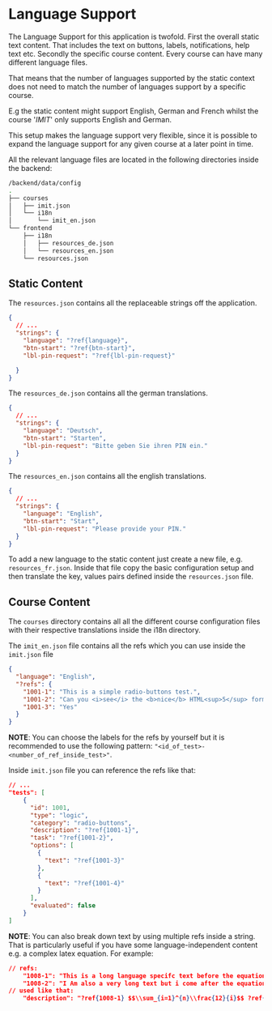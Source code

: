 # Language Support 

The Language Support for this application is twofold. First the overall static text content. That includes the text on buttons, labels, notifications, help text etc. Secondly the specific course content. Every course can have many different language files.

That means that the number of languages supported by the static context does not need to match the number of languages support by a specific course. 

E.g the static content might support English, German and French whilst the course '*IMIT*' only supports English and German.

This setup makes the language support very flexible, since it is possible to expand the language support for any given course at a later point in time.

All the relevant language files are located in the following directories inside the backend:

```bash
/backend/data/config
.
├── courses
│   ├── imit.json
│   └── i18n
│       └── imit_en.json
└── frontend
    ├── i18n
    │   ├── resources_de.json
    │   └── resources_en.json
    └── resources.json
```



## Static Content

The `resources.json` contains all the replaceable strings off the application. 

```json
{
  // ...
  "strings": {
    "language": "?ref{language}",
    "btn-start": "?ref{btn-start}",
    "lbl-pin-request": "?ref{lbl-pin-request}"

  }
}

```

The `resources_de.json` contains all the german translations.

```json
{
  // ...
  "strings": {
    "language": "Deutsch",
    "btn-start": "Starten",
    "lbl-pin-request": "Bitte geben Sie ihren PIN ein."
  }
}

```

The `resources_en.json` contains all the english translations.

```json
{
  // ...
  "strings": {
    "language": "English",
    "btn-start": "Start",
    "lbl-pin-request": "Please provide your PIN."
  }
}

```

To add a new language to the static content just create a new file, e.g. `resources_fr.json`. Inside that file copy the basic configuration setup and then translate the key, values pairs defined inside the `resources.json` file.

## Course Content

The `courses` directory contains all all the different course configuration files with their respective translations inside the i18n directory. 

The `imit_en.json` file contains all the refs which you can use inside the `imit.json` file

```json
{
  "language": "English",
  "?refs": {
    "1001-1": "This is a simple radio-buttons test.",
    "1001-2": "Can you <i>see</i> the <b>nice</b> HTML<sup>5</sup> formatting?",
    "1001-3": "Yes"
  }
}

```

**NOTE**: You can choose the labels for the refs by yourself but it is recommended to use the following pattern: `"<id_of_test>-<number_of_ref_inside_test>"`.

Inside `imit.json` file you can reference the refs like that:

```json
// ...  
"tests": [
    {
      "id": 1001,
      "type": "logic",
      "category": "radio-buttons",
      "description": "?ref{1001-1}",
      "task": "?ref{1001-2}",
      "options": [
        {
          "text": "?ref{1001-3}"
        },
        {
          "text": "?ref{1001-4}"
        }
      ],
      "evaluated": false
    }
]
```

**NOTE**: You can also break down text by using multiple refs inside a string. That is particularly useful if you have some language-independent content e.g. a complex latex equation. For example:

```json
// refs:
    "1008-1": "This is a long language specifc text before the equation.",
    "1008-2": "I Am also a very long text but i come after the equation."
// used like that:
    "description": "?ref{1008-1} $$\\sum_{i=1}^{n}\\frac{12}{i}$$ ?ref{1008-2}",

```



